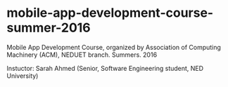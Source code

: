 # mobile-app-development-course-summer-2016
Mobile App Development Course, organized by Association of Computing Machinery (ACM), NEDUET branch. Summers. 2016

Instuctor: Sarah Ahmed (Senior, Software Engineering student, NED University)

